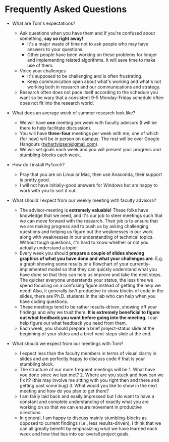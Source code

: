 # Frequently Asked Questions

* What are Tom's expectations?
    * Ask questions when you have them and if you're confused about something, **say so right away!**
      * It's a major waste of time not to ask people who may have answers to your questions.
      * Other people have been working on these problems for longer and implementing related algorithms. It will save time to make use of them.
    * Voice your challenges
      * It's supposed to be challenging and is often frustrating.
      * Keep communication open about what's working and what's not working both in research and our communications and strategy.
    * Research often does not pace itself according to the schedule you want so be wary that a consistent 9-5 Monday-Friday schedule often does not fit into the research world.

* What does an average week of summer research look like?
  * We will have **one** meeting per week with faculty advisors (I will be there to help facilitate discussion).
  * You will have **three-four** meetings per week with me, one of which (for now) will be in person on campus. The rest will be over Google Hangouts (twhartvigsen@gmail.com).
  * We will set goals each week and you will present your progress and stumbling-blocks each week.
* How do I install PyTorch?
  * Pray that you are on Linux or Mac, then use Anaconda, their support is pretty good.
  * I will not have initially-good answers for Windows but am happy to work with you to sort it out.
* What should I expect from our weekly meeting with faculty advisors?
  * The advisor-meeting is **extremely valuable!** These folks have knowledge that we need, and it's our job to steer meetings such that we can move forward with the research. Their job is to ensure that we are making progress and to push us by asking challenging questions and helping us figure out the weaknesses in our work along with weaknesses in our understanding of technical topics. Without tough questions, it's hard to know whether or not you actually understand a topic!
  * Every week you should **prepare a couple of slides showing graphics of what you have done and what your challenges are**. E.g. a graph showing some results or a flowchart of your currently-implemented model so that they can quickly understand what you have done so that they can help us improve and take the next steps. The quicker everyone understands your status, the less time we spend focusing on a confusing figure instead of getting the help we need! Also, it generally isn't productive to show blocks of code in the slides, there are Ph.D. students in the lab who can help when you have coding questions.
  * These meetings tend to be rather results-driven, showing off your findings and why we trust them. **It is extremely beneficial to figure out what feedback you want before going into the meeting**. I can help figure out what feedback you need from them.
  * Each week, you should prepare a brief project-status slide at the beginning of your slides and a brief next-steps slide at the end.
* What should we expect from our meetings with Tom?
  * I expect less than the faculty members in terms of visual clarity in slides and am perfectly happy to discuss code if that is your stumbling block.
  * The structure of our more frequent meetings will be 1. What have you done since we last met? 2. Where are you stuck and how can we fix it? (this may involve me sitting with you right then and there and getting past some bug) 3. What would you like to show in the next meeting and how do you plan to get there?
  * I am fairly laid back and easily impressed but I do want to have a constant and complete understanding of exactly what you are working on so that we can ensure movement in productive directions.
  * In general, I am happy to discuss mainly stumbling-blocks as opposed to current findings (i.e., less results-driven), I think that we can all greatly benefit by emphasizing what we have learned each week and how that ties into our overall project goals.
